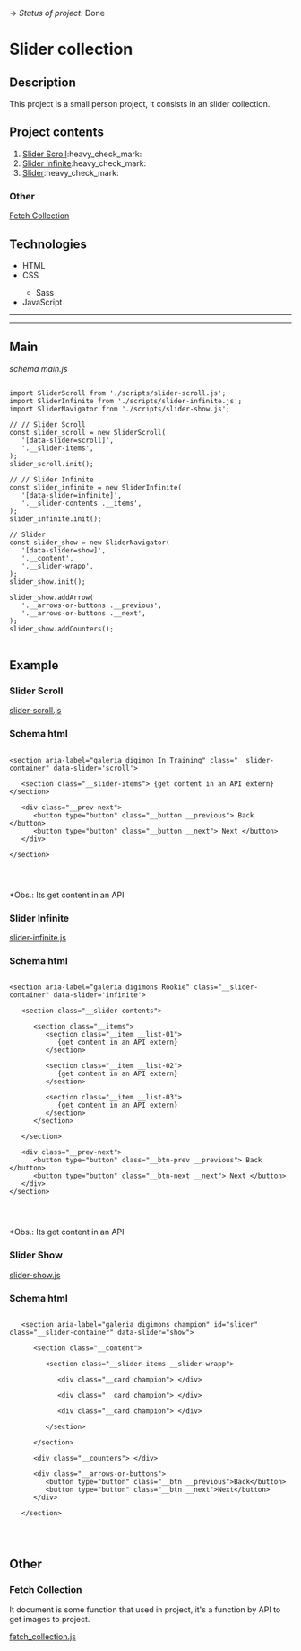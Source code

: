 -> _Status of project_: Done

# Slider collection

## Description

<p>This project is a small person project, it consists in an slider collection.</p>

## Project contents

<ol>
   <li><a href='#sliderScroll'>Slider Scroll</a>:heavy_check_mark:</li>
   <li><a href='#sliderInfinite'>Slider Infinite</a>:heavy_check_mark:</li>
   <li><a href = '#sliderShow' >Slider</a>:heavy_check_mark:</li>
</ol>

### Other

<a href='#fetchCollection'>Fetch Collection</a>

## Technologies

<ul>
   <li>HTML</li>
   <li>CSS</li>
   <ul>
      <li>Sass</li>
   </ul>
   <li>JavaScript</li>
</ul>

<hr>
<hr>

<h2 id = 'main'>Main</h2>

_schema main.js_

<pre>
<code>
import SliderScroll from './scripts/slider-scroll.js';
import SliderInfinite from './scripts/slider-infinite.js';
import SliderNavigator from './scripts/slider-show.js';

// // Slider Scroll
const slider_scroll = new SliderScroll(
   '[data-slider=scroll]',
   '.__slider-items',
);
slider_scroll.init();

// // Slider Infinite
const slider_infinite = new SliderInfinite(
   '[data-slider=infinite]',
   '.__slider-contents .__items',
);
slider_infinite.init();

// Slider
const slider_show = new SliderNavigator(
   '[data-slider=show]',
   '.__content',
   '.__slider-wrapp',
);
slider_show.init();

slider_show.addArrow(
   '.__arrows-or-buttons .__previous',
   '.__arrows-or-buttons .__next',
);
slider_show.addCounters();
</code>
</pre>

<h2>Example</h2>

<h3 id = 'sliderScroll'>Slider Scroll</h3>

<a href="https://github.com/AlvesPHGA/slider/blob/main/scripts/slider-scroll.js" >slider-scroll.js</a>

### Schema html

<pre>
<code>
&lt;section aria-label="galeria digimon In Training" class="__slider-container" data-slider='scroll'&gt;

   &lt;section class="__slider-items"&gt; {get content in an API extern}  &lt;/section&gt;
   
   &lt;div class="__prev-next"&gt;
      &lt;button type="button" class="__button __previous"&gt; Back &lt;/button&gt;
      &lt;button type="button" class="__button __next"&gt; Next &lt;/button&gt;
   &lt;/div&gt;
   
&lt;/section&gt;
</pre>
</code>

\*Obs.: Its get content in an API

<h3 id = 'sliderInfinite'>Slider Infinite</h3>

<a href="https://github.com/AlvesPHGA/slider/blob/main/scripts/slider-infinite.js" >slider-infinite.js</a>

### Schema html

<pre>
<code>
&lt;section aria-label="galeria digimons Rookie" class="__slider-container" data-slider='infinite'&gt;

   &lt;section class="__slider-contents"&gt;
   
      &lt;section class="__items"&gt;
         &lt;section class="__item __list-01"&gt;
            {get content in an API extern}
         &lt;/section&gt;
         
         &lt;section class="__item __list-02"&gt;
            {get content in an API extern}
         &lt;/section&gt;
         
         &lt;section class="__item __list-03"&gt;
            {get content in an API extern}
         &lt;/section&gt;
      &lt;/section&gt;
      
   &lt;/section&gt;

   &lt;div class="__prev-next"&gt;
      &lt;button type="button" class="__btn-prev __previous"&gt; Back  &lt;/button&gt;
      &lt;button type="button" class="__btn-next __next"&gt; Next &lt;/button&gt;
   &lt;/div&gt;
&lt;/section&gt;
</pre>
</code>

\*Obs.: Its get content in an API

<h3 id = 'sliderShow'>Slider Show</h3>

<a href="https://github.com/AlvesPHGA/slider/blob/main/scripts/slider-show.js" >slider-show.js</a>

### Schema html

<pre>
<code>
   &lt;section aria-label="galeria digimons champion" id="slider" class="__slider-container" data-slider="show"&gt;

      &lt;section class="__content"&gt;

         &lt;section class="__slider-items __slider-wrapp"&gt;

            &lt;div class="__card champion"&gt; &lt;/div&gt;

            &lt;div class="__card champion"&gt; &lt;/div&gt;

            &lt;div class="__card champion"&gt; &lt;/div&gt;

         &lt;/section&gt;

      &lt;/section&gt;

      &lt;div class="__counters"&gt; &lt;/div&gt;

      &lt;div class="__arrows-or-buttons"&gt;
         &lt;button type="button" class="__btn __previous"&gt;Back&lt;/button&gt;
         &lt;button type="button" class="__btn __next"&gt;Next&lt;/button&gt;
      &lt;/div&gt;

   &lt;/section&gt;
</pre>
</code>

## Other

<h3 id = 'fetchCollection'>Fetch Collection</h3>
<p> It document is some function that used in project, it's a function by API to get images to project.</p>

<a href = 'https://github.com/AlvesPHGA/slider/blob/main/scripts/fetch_collection.js'>fetch_collection.js</a>
